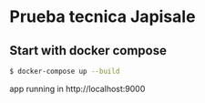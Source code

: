 # Prueba tecnica Japisale


## Start with docker compose

```bash
$ docker-compose up --build
```

app running in  http://localhost:9000